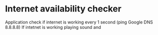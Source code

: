# Internet availability checker

Application check if internet is working every 1 second (ping Google DNS 8.8.8.8)
If intetnet is working playing sound and 